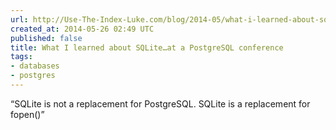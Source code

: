 ```yaml
---
url: http://Use-The-Index-Luke.com/blog/2014-05/what-i-learned-about-sqlite-at-a-postgresql-conference
created_at: 2014-05-26 02:49 UTC
published: false
title: What I learned about SQLite…at a PostgreSQL conference
tags:
- databases
- postgres
---
```


“SQLite is not a replacement for PostgreSQL. SQLite is a replacement for fopen()”
